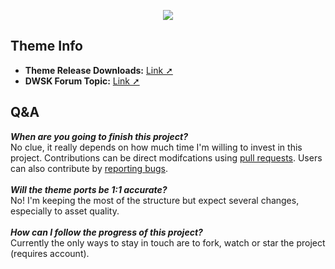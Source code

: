 <p align="center"><img src="https://raw.githubusercontent.com/TheRealDannyyy/Phase-Shift-Theme-Ports/master/.github/ASSETS/git_logo.png"></p>

## Theme Info
- <b>Theme Release Downloads:</b> <a href="https://github.com/TheRealDannyyy/Phase-Shift-Theme-Ports/releases">Link ➚</a>
- <b>DWSK Forum Topic:</b> <a href="http://dwsk.proboards.com/thread/2795/rock-theme-phase-shift-steam">Link ➚</a>

## Q&A
<i><b>When are you going to finish this project?</b></i><br>
No clue, it really depends on how much time I'm willing to invest in this project.
Contributions can be direct modifcations using <a href="https://github.com/TheRealDannyyy/Phase-Shift-Theme-Ports/pulls">pull requests</a>. Users can also contribute by <a href="https://github.com/TheRealDannyyy/Phase-Shift-Theme-Ports/issues">reporting bugs</a>.
<br><br><i><b>Will the theme ports be 1:1 accurate?</b></i><br>
No! I'm keeping the most of the structure but expect several changes, especially to asset quality.
<br><br><i><b>How can I follow the progress of this project?</b></i><br>
Currently the only ways to stay in touch are to fork, watch or star the project (requires account).

